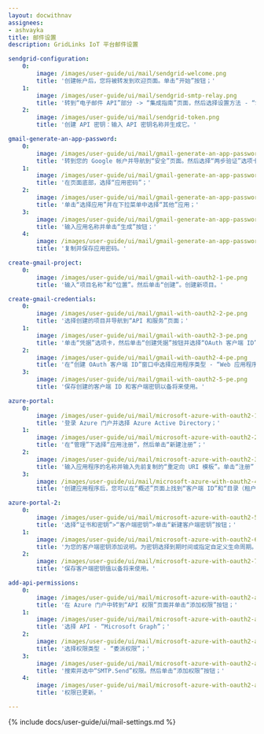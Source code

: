 ```yaml
---
layout: docwithnav
assignees:
- ashvayka
title: 邮件设置
description: GridLinks IoT 平台邮件设置

sendgrid-configuration:
    0:
        image: /images/user-guide/ui/mail/sendgrid-welcome.png
        title: '创建帐户后，您将被转发到欢迎页面。单击“开始”按钮；'
    1:
        image: /images/user-guide/ui/mail/sendgrid-smtp-relay.png
        title: '转到“电子邮件 API”部分 -> “集成指南”页面，然后选择设置方法 - “SMTP 中继”；'
    2:
        image: /images/user-guide/ui/mail/sendgrid-token.png
        title: '创建 API 密钥：输入 API 密钥名称并生成它。'

gmail-generate-an-app-password:
    0:
        image: /images/user-guide/ui/mail/gmail-generate-an-app-password-1.png
        title: '转到您的 Google 帐户并导航到“安全”页面。然后选择“两步验证”选项卡；'
    1:
        image: /images/user-guide/ui/mail/gmail-generate-an-app-password-2.png
        title: '在页面底部，选择“应用密码”；'
    2:
        image: /images/user-guide/ui/mail/gmail-generate-an-app-password-3.png
        title: '单击“选择应用”并在下拉菜单中选择“其他”应用；'
    3:
        image: /images/user-guide/ui/mail/gmail-generate-an-app-password-4.png
        title: '输入应用名称并单击“生成”按钮；'
    4:
        image: /images/user-guide/ui/mail/gmail-generate-an-app-password-5.png
        title: '复制并保存应用密码。'

create-gmail-project:
    0:
        image: /images/user-guide/ui/mail/gmail-with-oauth2-1-pe.png
        title: '输入“项目名称”和“位置”。然后单击“创建”。创建新项目。'

create-gmail-credentials:
    0:
        image: /images/user-guide/ui/mail/gmail-with-oauth2-2-pe.png
        title: '选择创建的项目并导航到“API 和服务”页面；'
    1:
        image: /images/user-guide/ui/mail/gmail-with-oauth2-3-pe.png
        title: '单击“凭据”选项卡，然后单击“创建凭据”按钮并选择“OAuth 客户端 ID”；'
    2:
        image: /images/user-guide/ui/mail/gmail-with-oauth2-4-pe.png
        title: '在“创建 OAuth 客户端 ID”窗口中选择应用程序类型 - “Web 应用程序”并输入 OAuth2 客户端的名称。然后，在“授权的重定向 URI”部分，单击“+ 添加 URI”按钮并粘贴先前复制的“重定向 URI 模板”。单击“创建”；'
    3:
        image: /images/user-guide/ui/mail/gmail-with-oauth2-5-pe.png
        title: '保存创建的客户端 ID 和客户端密钥以备将来使用。'

azure-portal:
    0:
        image: /images/user-guide/ui/mail/microsoft-azure-with-oauth2-1-pe.png
        title: '登录 Azure 门户并选择 Azure Active Directory；'
    1:
        image: /images/user-guide/ui/mail/microsoft-azure-with-oauth2-2-pe.png
        title: '在“管理”下选择“应用注册”，然后单击“新建注册”；'
    2:
        image: /images/user-guide/ui/mail/microsoft-azure-with-oauth2-3-pe.png
        title: '输入应用程序的名称并输入先前复制的“重定向 URI 模板”。单击“注册”；'
    3:
        image: /images/user-guide/ui/mail/microsoft-azure-with-oauth2-4-pe.png
        title: '创建应用程序后，您可以在“概述”页面上找到“客户端 ID”和“目录（租户）ID”。将它们保存以备将来使用。'

azure-portal-2:
    0:
        image: /images/user-guide/ui/mail/microsoft-azure-with-oauth2-5-pe.png
        title: '选择“证书和密钥”>“客户端密钥”>单击“新建客户端密钥”按钮；'
    1:
        image: /images/user-guide/ui/mail/microsoft-azure-with-oauth2-6-pe.png
        title: '为您的客户端密钥添加说明。为密钥选择到期时间或指定自定义生命周期。单击“添加”；'
    2:
        image: /images/user-guide/ui/mail/microsoft-azure-with-oauth2-7-pe.png
        title: '保存客户端密钥值以备将来使用。'

add-api-permissions:
    0:
        image: /images/user-guide/ui/mail/microsoft-azure-with-oauth2-api-permissions-1-pe.png
        title: '在 Azure 门户中转到“API 权限”页面并单击“添加权限”按钮；'
    1:
        image: /images/user-guide/ui/mail/microsoft-azure-with-oauth2-api-permissions-2-pe.png
        title: '选择 API - “Microsoft Graph”；'
    2:
        image: /images/user-guide/ui/mail/microsoft-azure-with-oauth2-api-permissions-3-pe.png
        title: '选择权限类型 - “委派权限”；'
    3:
        image: /images/user-guide/ui/mail/microsoft-azure-with-oauth2-api-permissions-4-pe.png
        title: '搜索并选中“SMTP.Send”权限。然后单击“添加权限”按钮；'
    4:
        image: /images/user-guide/ui/mail/microsoft-azure-with-oauth2-api-permissions-5-pe.png
        title: '权限已更新。'

---
```


{% include docs/user-guide/ui/mail-settings.md %}